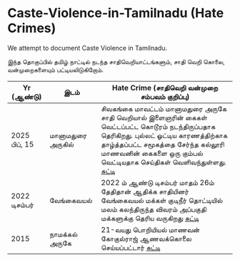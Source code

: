 # Caste-Violence-in-Tamilnadu (Hate Crimes)
We attempt to document Caste Violence in Tamilnadu.

இந்த தொகுப்பில் தமிழ் நாட்டில் நடந்த சாதிவெறியாட்டங்களும், சாதி வெறி கொலை, வன்முறைகளையும் பட்டியலிடுகிறோம்.

| Yr (ஆண்டு)| இடம்          |   Hate Crime (சாதிவெறி வன்முறை சம்பவம் குறிப்பு)                    |
|-----------|--------------|---------------------------------------------------------------|
|   2025  பிப், 15   | மானாமதுரை அருகில்   | சிவகங்கை மாவட்டம் மானாமதுரை அருகே சாதி வெறியால் இளைஞரின் கைகள் வெட்டப்பட்ட கொடூரம் நடந்திருப்பதாக தெரிகிறது. புல்லட் ஓட்டிய காரணத்திற்காக  தாழ்த்தப்பட்ட சமூகத்தை சேர்ந்த கல்லூரி மாணவனின் கைகளை ஒரு கும்பல் வெட்டியதாக செய்திகள் வெளிவந்துள்ளது.  [சுட்டி](https://www.dinakaran.com/sivaganga-casteism-youth-hands-cutting)  |
|  2022 டிசம்பர் |   வேங்கைவயல் | 2022 ம் ஆண்டு டிசம்பர் மாதம் 26ம் தேதிதான் ஆதிக்க சாதியினர் வேங்கைவயல் மக்கள் குடிநீர் தொட்டியில் மலம் கலந்திருந்த விவரம் அப்பகுதி மக்களுக்கு தெரிய வருகிறது [சுட்டி](https://senthalam.com/1242) |
|  2015     | நாமக்கல் அருகே |  21-வயது  பொறியியல் மாணவன் கோகுல்ராஜ் ஆணவக்கொலை செய்யப்பட்டார் [சுட்டி](https://www.thehindu.com/news/national/tamil-nadu/explained-what-is-the-dalit-youth-gokulraj-murder-case-in-tn-namakkal-all-about/article66922944.ece) | 



